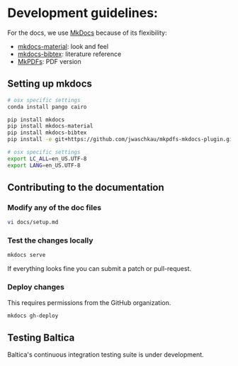 # Development guidelines:

For the docs, we use [MkDocs](https://www.mkdocs.org/) because of its flexibility:  
- [mkdocs-material](https://squidfunk.github.io/mkdocs-material/getting-started/): look and feel  
- [mkdocs-bibtex](https://github.com/shyamd/mkdocs-bibtex): literature reference  
- [MkPDFs](https://comwes.github.io/mkpdfs-mkdocs-plugin/getting-started.html): PDF version  


## Setting up mkdocs 

```bash
# osx specific settings
conda install pango cairo

pip install mkdocs
pip install mkdocs-material
pip install mkdocs-bibtex
pip install -e git+https://github.com/jwaschkau/mkpdfs-mkdocs-plugin.git#egg=mkpdfs-mkdocs-plugin

# osx specific settings
export LC_ALL=en_US.UTF-8
export LANG=en_US.UTF-8
```

## Contributing to the documentation

### Modify any of the doc files
```bash
vi docs/setup.md 
```

### Test the changes locally
```bash
mkdocs serve
```

If everything looks fine you can submit a patch or pull-request.

### Deploy changes
This requires permissions from the GitHub organization.
```bash
mkdocs gh-deploy
```


## Testing Baltica 
Baltica's continuous integration testing suite is under development.

